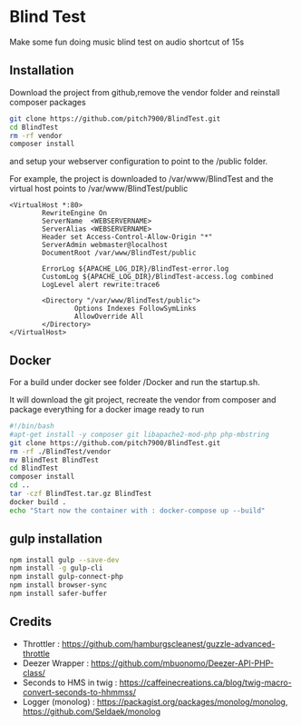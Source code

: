 # Blind Test

Make some fun doing music blind test on audio shortcut of 15s

## Installation

Download the project from github,remove the vendor folder and reinstall composer packages

```bash
git clone https://github.com/pitch7900/BlindTest.git
cd BlindTest
rm -rf vendor
composer install
```

and setup your webserver configuration to point to the /public folder.

For example, the project is downloaded to /var/www/BlindTest and the virtual host points to /var/www/BlindTest/public

```ApacheConf
<VirtualHost *:80>
        RewriteEngine On
        ServerName  <WEBSERVERNAME>
        ServerAlias <WEBSERVERNAME>
        Header set Access-Control-Allow-Origin "*"
        ServerAdmin webmaster@localhost
        DocumentRoot /var/www/BlindTest/public

        ErrorLog ${APACHE_LOG_DIR}/BlindTest-error.log
        CustomLog ${APACHE_LOG_DIR}/BlindTest-access.log combined
        LogLevel alert rewrite:trace6

        <Directory "/var/www/BlindTest/public">
                Options Indexes FollowSymLinks
                AllowOverride All
        </Directory>
</VirtualHost>
```

## Docker

For a build under docker see folder /Docker and run the startup.sh.

It will download the git project, recreate the vendor from composer and package everything for a docker image ready to run

```bash
#!/bin/bash
#apt-get install -y composer git libapache2-mod-php php-mbstring
git clone https://github.com/pitch7900/BlindTest.git
rm -rf ./BlindTest/vendor
mv BlindTest BlindTest
cd BlindTest
composer install
cd ..
tar -czf BlindTest.tar.gz BlindTest
docker build .
echo "Start now the container with : docker-compose up --build"
```

## gulp installation

```bash
npm install gulp --save-dev
npm install -g gulp-cli
npm install gulp-connect-php
npm install browser-sync
npm install safer-buffer
```

## Credits

- Throttler : <https://github.com/hamburgscleanest/guzzle-advanced-throttle>
- Deezer Wrapper : <https://github.com/mbuonomo/Deezer-API-PHP-class/>
- Seconds to HMS in twig : <https://caffeinecreations.ca/blog/twig-macro-convert-seconds-to-hhmmss/>
- Logger (monolog) : <https://packagist.org/packages/monolog/monolog>, <https://github.com/Seldaek/monolog>

